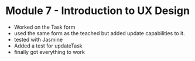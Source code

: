# Module 7 - Introduction to UX Design

- Worked on the Task form
- used the same form as the teached but added update capabilities to it.
- tested with Jasmine 
- Added a test for updateTask
- finally got everything to work